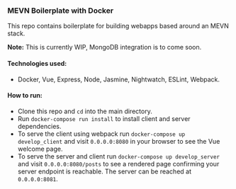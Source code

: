 ### MEVN Boilerplate with Docker 

This repo contains boilerplate for building webapps based around an MEVN stack. 

**Note:** This is currently WIP, MongoDB integration is to come soon. 

#### Technologies used:

- Docker, Vue, Express, Node, Jasmine, Nightwatch, ESLint, Webpack. 

#### How to run:

- Clone this repo and `cd` into the main directory.
- Run `docker-compose run install` to install client and server dependencies.
- To serve the client using webpack run `docker-compose up develop_client` and visit `0.0.0.0:8080` in your browser to see the Vue welcome page.
- To serve the server and client run `docker-compose up develop_server` and visit `0.0.0.0:8080/posts` to see a rendered page confirming your server endpoint is reachable. The server can be reached at `0.0.0.0:8081`.
